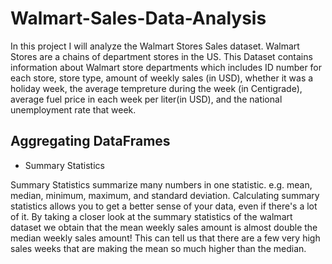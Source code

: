 # Walmart-Sales-Data-Analysis

In this project I will analyze the Walmart Stores Sales dataset. Walmart Stores are a chains of department stores in the US. This Dataset contains information about Walmart store departments which includes ID number for each store, store type, amount of weekly sales (in USD), whether it was a holiday week, the average tempreture during the week (in Centigrade), average fuel price in each week per liter(in USD), and the national unemployment rate that week.

## Aggregating DataFrames

* Summary Statistics

Summary Statistics summarize many numbers in one statistic. e.g. mean, median, minimum, maximum, and standard deviation. Calculating summary statistics allows you to get a better sense of your data, even if there's a lot of it. 
By taking a closer look at the summary statistics of the walmart dataset we obtain that the mean weekly sales amount is almost double the median weekly sales amount! This can tell us that there are a few very high sales weeks that are making the mean so much higher than the median.
